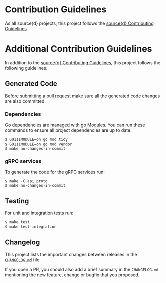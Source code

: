 # Contribution Guidelines

As all source{d} projects, this project follows the
[source{d} Contributing Guidelines](https://github.com/src-d/guide/blob/master/engineering/documents/CONTRIBUTING.md).


# Additional Contribution Guidelines

In addition to the [source{d} Contributing Guidelines](https://github.com/src-d/guide/blob/master/engineering/documents/CONTRIBUTING.md),
this project follows the following guidelines.


## Generated Code

Before submitting a pull request make sure all the generated code changes are also committed.

### Dependencies

Go dependencies are managed with [go Modules](https://github.com/golang/go/wiki/Modules). You can run these commands to ensure all project dependencies are up to date:

```shell
$ GO111MODULE=on go mod tidy
$ GO111MODULE=on go mod vendor
$ make no-changes-in-commit
```

### gRPC services

To generate the code for the gRPC services run:

```shell
$ make -C api proto
$ make no-changes-in-commit
```


## Testing

For unit and integration tests run:

```bash
$ make test
$ make test-integration
```

## Changelog

This project lists the important changes between releases in the [`CHANGELOG.md`](../CHANGELOG.md) file.

If you open a PR, you should also add a brief summary in the `CHANGELOG.md` mentioning the new feature, change or bugfix that you proposed.
